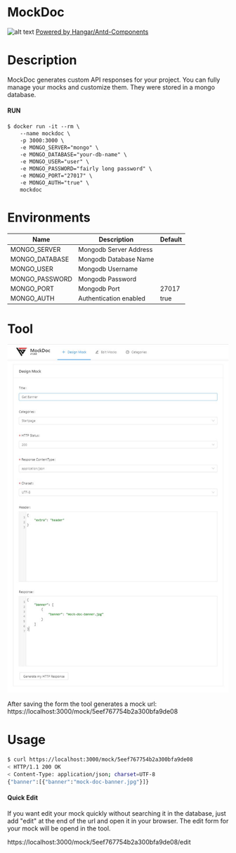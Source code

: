 # MockDoc

![alt text](https://anh4n.github.io/antd-components/images/logo-light.png "Hangar")
[Powered by Hangar/Antd-Components](https://anh4n.github.io/antd-components/#/)

# Description

MockDoc generates custom API responses for your project.
You can fully manage your mocks and customize them. They were stored in a mongo database.

#### RUN

```
$ docker run -it --rm \
    --name mockdoc \
    -p 3000:3000 \
    -e MONGO_SERVER="mongo" \
    -e MONGO_DATABASE="your-db-name" \
    -e MONGO_USER="user" \
    -e MONGO_PASSWORD="fairly long password" \
    -e MONGO_PORT="27017" \
    -e MONGO_AUTH="true" \
    mockdoc
```

# Environments

Name              | Description             |  Default |
----------------- |------------------------ |-----------
MONGO_SERVER      |  Mongodb Server Address |
MONGO_DATABASE    |  Mongodb Database Name  |
MONGO_USER        |  Mongodb Username       |
MONGO_PASSWORD    |  Mongodb Password       |
MONGO_PORT        |  Mongodb Port           | 27017
MONGO_AUTH        |  Authentication enabled | true

# Tool

![alt text](./screeshot.jpg "Hangar")

After saving the form the tool generates a mock url:
https://localhost:3000/mock/5eef767754b2a300bfa9de08

# Usage

```bash
$ curl https://localhost:3000/mock/5eef767754b2a300bfa9de08
< HTTP/1.1 200 OK
< Content-Type: application/json; charset=UTF-8
{"banner":[{"banner":"mock-doc-banner.jpg"}]}
```

#### Quick Edit
If you want edit your mock quickly without searching it in the database, just add "edit" at the end of the url and open it in your browser. The edit form for your mock will be opend in the tool.

https://localhost:3000/mock/5eef767754b2a300bfa9de08/edit
